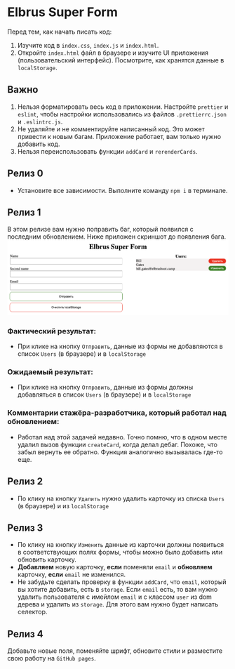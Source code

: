 # Elbrus Super Form

Перед тем, как начать писать код:
1) Изучите код в `index.css`, `index.js` и `index.html`.
2) Откройте `index.html` файл в браузере и изучите UI приложения (пользовательский интерфейс). Посмотрите, как хранятся данные в `localStorage`.

## Важно
1) Нельзя форматировать весь код в приложении. Настройте `prettier` и `eslint`, чтобы настройки использовались из файлов `.prettierrc.json` и `.eslintrc.js`.
2) Не удаляйте и не комментируйте написанный код. Это может привести к новым багам. Приложение работает, вам только нужно добавить код.
3) Нельзя переиспользовать функции `addCard` и `rerenderCards`.

## Релиз 0
- Установите все зависимости. Выполните команду `npm i` в терминале.

## Релиз 1
В этом релизе вам нужно поправить баг, который появился с последним обновлением. Ниже приложен скриншот до появления бага.
![studentInfo](./assests/studentInfo.png)

### Фактический результат:
- При клике на кнопку `Отправить`, данные из формы не добавляются в список `Users` (в браузере) и в `localStorage`   

### Ожидаемый результат:
- При клике на кнопку `Отправить`, данные из формы должны добавляться в список `Users` (в браузере) и в `localStorage`

### Комментарии стажёра-разработчика, который работал над обновлением:
- Работал над этой задачей недавно. Точно помню, что в одном месте удалил вызов функции `createCard`, когда делал дебаг. Похоже, что забыл вернуть ее обратно. Функция аналогично вызывалась где-то еще.

## Релиз 2
- По клику на кнопку `Удалить` нужно удалить карточку из списка `Users` (в браузере) и из `localStorage`

## Релиз 3
- По клику на кнопку `Изменить` данные из карточки должны появиться в соответствующих полях формы, чтобы можно было добавить или обновить карточку. 
- **Добавляем** новую карточку, **если** поменяли `email` и **обновляем** карточку, **если** `email` не изменился. 
- Не забудьте сделать проверку в функции `addCard`, что `email`, который вы хотите добавить, есть в `storage`. Если `email` есть, то вам нужно удалить пользователя с имейлом `email` и с классом `user` из dom дерева и удалить из `storage`. Для этого вам нужно будет написать селектор.

## Релиз 4
Добавьте новые поля, поменяйте шрифт, обновите стили и разместите свою работу на `GitHub pages`.
